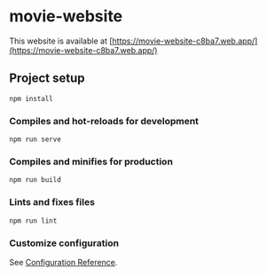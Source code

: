 # movie-website

This website is available at [https://movie-website-c8ba7.web.app/](https://movie-website-c8ba7.web.app/)



## Project setup
```
npm install
```

### Compiles and hot-reloads for development
```
npm run serve
```

### Compiles and minifies for production
```
npm run build
```

### Lints and fixes files
```
npm run lint
```

### Customize configuration
See [Configuration Reference](https://cli.vuejs.org/config/).
